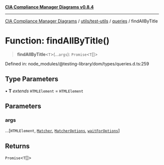 [**CIA Compliance Manager Diagrams v0.8.4**](../../../../../README.md)

***

[CIA Compliance Manager Diagrams](../../../../../modules.md) / [utils/test-utils](../../../README.md) / [queries](../README.md) / findAllByTitle

# Function: findAllByTitle()

> **findAllByTitle**\<`T`\>(...`args`): `Promise`\<`T`[]\>

Defined in: node\_modules/@testing-library/dom/types/queries.d.ts:259

## Type Parameters

• **T** *extends* `HTMLElement` = `HTMLElement`

## Parameters

### args

...\[`HTMLElement`, [`Matcher`](../../../type-aliases/Matcher.md), [`MatcherOptions`](../../../interfaces/MatcherOptions.md), [`waitForOptions`](../../../interfaces/waitForOptions.md)\]

## Returns

`Promise`\<`T`[]\>
